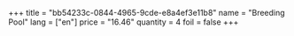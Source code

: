 +++
title = "bb54233c-0844-4965-9cde-e8a4ef3e11b8"
name = "Breeding Pool"
lang = ["en"]
price = "16.46"
quantity = 4
foil = false
+++
